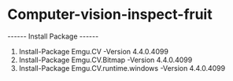 # Computer-vision-inspect-fruit

------ Install Package ------

1. Install-Package Emgu.CV -Version 4.4.0.4099
2. Install-Package Emgu.CV.Bitmap -Version 4.4.0.4099
3. Install-Package Emgu.CV.runtime.windows -Version 4.4.0.4099
